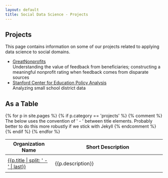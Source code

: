 ```yaml
---
layout: default
title: Social Data Science - Projects
---
```

Projects
--------------------------------

This page contains information on some of our projects related to applying data science to social domains.

- [GreatNonprofits](/projects/greatnonprofits.html)<br>
  Understanding the value of feedback from beneficiaries; constructing a meaningful nonprofit rating when feedback comes from disparate sources
- [Stanford Center for Education Policy Analysis](/projects/stanford-cepa.html)<br>
  Analyzing small school district data

<h2>As a Table</h2>

<!-- Sticking style here to keep things easy to navigate -->
<style>
td, tr {
  padding: 0.5em;
}
</style>

<table>
  <thead>
    <tr><th width=30%>Organization Name</th><th>Short Description</th></tr>
  </thead>
  <tbody>
{% for p in site.pages %}
  {% if p.category == 'projects' %}
    {% comment %} 
    The below uses the convention of ' - ' between title elements.
    Probably better to do this more robustly if we stick with Jekyll 
    {% endcomment %}
    <tr><td><a href={{p.url}}>{{p.title | split: ' - ' | last}}</a></td><td>{{p.description}}</td></tr>
  {% endif %}
{% endfor %}
  </tbody>
</table>

